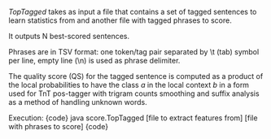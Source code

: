 *TopTagged* takes as input a file that contains a set of tagged sentences to learn statistics from and
another file with tagged phrases to score.

It outputs N best-scored sentences.

Phrases are in TSV format: one token/tag pair separated by \t (tab) symbol per line,
empty line (\n) is used as phrase delimiter.

The quality score (QS) for the tagged sentence is computed as a product of the local probabilities
to have the class *a* in the local context *b* in a form used for TnT pos-tagger with trigram counts
smoothing and suffix analysis as a method of handling unknown words.

Execution:
{code}
java score.TopTagged [file to extract features from] [file with phrases to score]
{code}
